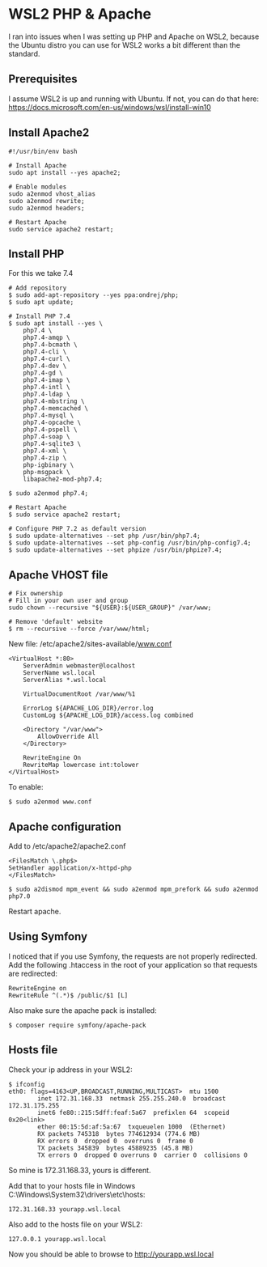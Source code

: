 # WSL2 PHP & Apache
I ran into issues when I was setting up PHP and Apache on WSL2, because the Ubuntu distro you can use for WSL2 works a bit different than the standard.

## Prerequisites
I assume WSL2 is up and running with Ubuntu. If not, you can do that here: https://docs.microsoft.com/en-us/windows/wsl/install-win10

## Install Apache2
```
#!/usr/bin/env bash

# Install Apache
sudo apt install --yes apache2;

# Enable modules
sudo a2enmod vhost_alias
sudo a2enmod rewrite;
sudo a2enmod headers;

# Restart Apache
sudo service apache2 restart;
```

## Install PHP
For this we take 7.4
```
# Add repository
$ sudo add-apt-repository --yes ppa:ondrej/php;
$ sudo apt update;

# Install PHP 7.4
$ sudo apt install --yes \
    php7.4 \
    php7.4-amqp \
    php7.4-bcmath \
    php7.4-cli \
    php7.4-curl \
    php7.4-dev \
    php7.4-gd \
    php7.4-imap \
    php7.4-intl \
    php7.4-ldap \
    php7.4-mbstring \
    php7.4-memcached \
    php7.4-mysql \
    php7.4-opcache \
    php7.4-pspell \
    php7.4-soap \
    php7.4-sqlite3 \
    php7.4-xml \
    php7.4-zip \
    php-igbinary \
    php-msgpack \
    libapache2-mod-php7.4;

$ sudo a2enmod php7.4;

# Restart Apache
$ sudo service apache2 restart;

# Configure PHP 7.2 as default version
$ sudo update-alternatives --set php /usr/bin/php7.4;
$ sudo update-alternatives --set php-config /usr/bin/php-config7.4;
$ sudo update-alternatives --set phpize /usr/bin/phpize7.4;
```

## Apache VHOST file
```
# Fix ownership
# Fill in your own user and group
sudo chown --recursive "${USER}:${USER_GROUP}" /var/www;

# Remove 'default' website
$ rm --recursive --force /var/www/html;
```

New file: /etc/apache2/sites-available/www.conf

```
<VirtualHost *:80>
    ServerAdmin webmaster@localhost
    ServerName wsl.local
    ServerAlias *.wsl.local

    VirtualDocumentRoot /var/www/%1

    ErrorLog ${APACHE_LOG_DIR}/error.log
    CustomLog ${APACHE_LOG_DIR}/access.log combined

    <Directory "/var/www">
        AllowOverride All
    </Directory>

    RewriteEngine On
    RewriteMap lowercase int:tolower
</VirtualHost>
```
To enable: 
```
$ sudo a2enmod www.conf
```

## Apache configuration
Add to /etc/apache2/apache2.conf

```
<FilesMatch \.php$>
SetHandler application/x-httpd-php
​</FilesMatch>
```
```
$ sudo a2dismod mpm_event && sudo a2enmod mpm_prefork && sudo a2enmod php7.0
```
Restart apache.

## Using Symfony
I noticed that if you use Symfony, the requests are not properly redirected.
Add the following .htaccess in the root of your application so that requests are redirected:
```
RewriteEngine on
RewriteRule ^(.*)$ /public/$1 [L]
```
Also make sure the apache pack is installed:
```
$ composer require symfony/apache-pack
```

## Hosts file
Check your ip address in your WSL2:
```
$ ifconfig
eth0: flags=4163<UP,BROADCAST,RUNNING,MULTICAST>  mtu 1500
        inet 172.31.168.33  netmask 255.255.240.0  broadcast 172.31.175.255
        inet6 fe80::215:5dff:feaf:5a67  prefixlen 64  scopeid 0x20<link>
        ether 00:15:5d:af:5a:67  txqueuelen 1000  (Ethernet)
        RX packets 745318  bytes 774612934 (774.6 MB)
        RX errors 0  dropped 0  overruns 0  frame 0
        TX packets 345839  bytes 45889235 (45.8 MB)
        TX errors 0  dropped 0 overruns 0  carrier 0  collisions 0
```
So mine is 172.31.168.33, yours is different.

Add that to your hosts file in Windows C:\Windows\System32\drivers\etc\hosts:
```
172.31.168.33 yourapp.wsl.local
```

Also add to the hosts file on your WSL2:
```
127.0.0.1 yourapp.wsl.local
```

Now you should be able to browse to http://yourapp.wsl.local